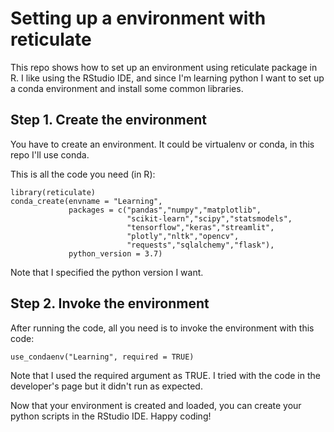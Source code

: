 # Setting up a environment with reticulate

This repo shows how to set up an environment using reticulate package in R. I like using the RStudio IDE, and since I'm learning python I want to set up a conda environment and install some common libraries.

## Step 1. Create the environment

You have to create an environment. It could be virtualenv or conda, in this repo I'll use conda.

This is all the code you need (in R):
```
library(reticulate)
conda_create(envname = "Learning", 
             packages = c("pandas","numpy","matplotlib",
                          "scikit-learn","scipy","statsmodels",
                          "tensorflow","keras","streamlit",
                          "plotly","nltk","opencv",
                          "requests","sqlalchemy","flask"),
             python_version = 3.7)
```
Note that I specified the python version I want. 

## Step 2. Invoke the environment

After running the code, all you need is to invoke the environment with 
this code:
```
use_condaenv("Learning", required = TRUE)
```
Note that I used the required argument as TRUE. I tried with the code in 
the developer's page but it didn't run as expected.

Now that your environment is created and loaded, you can create your 
python scripts in the RStudio IDE. Happy coding!
